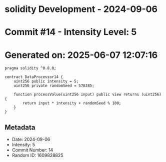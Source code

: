 ﻿# solidity Development - 2024-09-06
# Commit #14 - Intensity Level: 5
# Generated on: 2025-06-07 12:07:16
```solidity
pragma solidity ^0.8.0;

contract DataProcessor14 {
    uint256 public intensity = 5;
    uint256 private randomSeed = 578385;

    function processValue(uint256 input) public view returns (uint256) {
        return input * intensity + randomSeed % 100;
    }
}
```
## Metadata
- Date: 2024-09-06
- Intensity: 5
- Commit Number: 14
- Random ID: 1609828825
